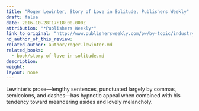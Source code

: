 ```yaml
---
title: "Roger Lewinter, Story of Love in Solitude, Publishers Weekly"
draft: false
date: 2016-10-28T17:18:00.000Z
attribution: "*Publishers Weekly*"
link_to_original: "http://www.publishersweekly.com/pw/by-topic/industry-news/tip-sheet/article/71812-pw-picks-books-of-the-week-october-24-2016.html"
nd_author_of_this_review:
related_author: author/roger-lewinter.md
related_books:
  - book/story-of-love-in-solitude.md
description:
weight:
layout: none
---
```

Lewinter’s prose—lengthy sentences, punctuated largely by commas, semicolons, and dashes—has hypnotic appeal when combined with his tendency toward meandering asides and lovely melancholy.

